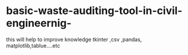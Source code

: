 # basic-waste-auditing-tool-in-civil-engineernig-
this will help to improve knowledge tkinter ,csv ,pandas, matplotlib,tablue....etc
